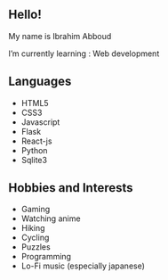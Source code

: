 ## Hello!

My name is Ibrahim Abboud  

I’m currently learning : Web development

## **Languages**
- HTML5
- CSS3 <Bootstrap and SCSS>
- Javascript
- Flask
- React-js
- Python
- Sqlite3

## **Hobbies and Interests**
- Gaming
- Watching anime
- Hiking
- Cycling
- Puzzles
- Programming
- Lo-Fi music (especially japanese)
